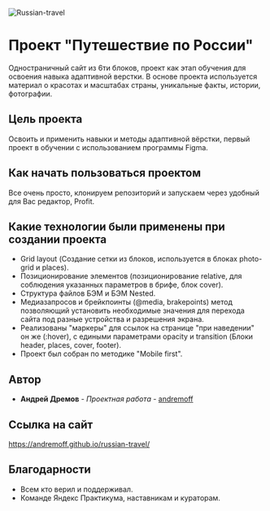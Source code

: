 ![Russian-travel](https://user-images.githubusercontent.com/117744283/208452941-34ba8663-a449-4316-b0ce-0d689453af3f.PNG)

# Проект "Путешествие по России"

Одностраничный сайт из 6ти блоков, проект как этап обучения для освоения навыка адаптивной верстки. В основе проекта используется материал о красотах и масштабах страны, уникальные факты, истории, фотографии.

## Цель проекта

Освоить и применить навыки и методы адаптивной вёрстки, первый проект в обучении с использованием программы Figma.

## Как начать пользоваться проектом

Все очень просто, клонируем репозиторий и запускаем через удобный для Вас редактор, Profit.

## Какие технологии были применены при создании проекта

* Grid layout (Создание сетки из блоков, используется в блоках photo-grid и places).
* Позиционирование элементов (позиционирование relative, для соблюдения указанных параметров в брифе, блок cover).
* Структура файлов БЭМ и БЭМ Nested.
* Медиазапросов и брейкпоинты (@media, brakepoints) метод позволяющий установить необходимые значения для перехода сайта под разные устройства и разрешения экрана.
* Реализованы "маркеры" для ссылок на странице "при наведении" он же (:hover), с едиными параметрами opacity и transition (Блоки header, places, cover, footer).
* Проект был собран по методике "Mobile first".

## Автор

* **Андрей Дремов** - *Проектная работа* - [andremoff](https://github.com/andremoff)

## Ссылка на сайт
https://andremoff.github.io/russian-travel/

## Благодарности

* Всем кто верил и поддерживал.
* Команде Яндекс Практикума, наставникам и кураторам.
